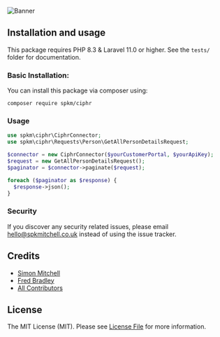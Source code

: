 ![Banner](https://banners.beyondco.de/spkm%5Cciphr.png?theme=dark&packageManager=composer+require&packageName=spkm%2Fciphr&pattern=temple&style=style_1&description=&md=1&showWatermark=1&fontSize=100px&images=https%3A%2F%2Flaravel.com%2Fimg%2Flogomark.min.svg)

## Installation and usage
This package requires PHP 8.3 & Laravel 11.0 or higher. See the `tests/` folder for documentation.

### Basic Installation:
You can install this package via composer using:
```
composer require spkm/ciphr
```

### Usage

```php
use spkm\ciphr\CiphrConnector;
use spkm\ciphr\Requests\Person\GetAllPersonDetailsRequest;

$connector = new CiphrConnector($yourCustomerPortal, $yourApiKey);
$request = new GetAllPersonDetailsRequest();
$paginator = $connector->paginate($request);

foreach ($paginator as $response) {
  $response->json();
}
```

### Security

If you discover any security related issues, please email hello@spkmitchell.co.uk instead of using the issue tracker.

## Credits

- [Simon Mitchell](https://github.com/spkm)
- [Fred Bradley](https://github.com/fredbradley)
- [All Contributors](../../contributors)

## License

The MIT License (MIT). Please see [License File](LICENSE.md) for more information.
